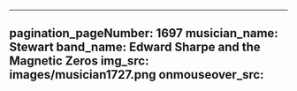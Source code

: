 ------
pagination_pageNumber: 1697
musician_name: Stewart
band_name: Edward Sharpe and the Magnetic Zeros
img_src: images/musician1727.png
onmouseover_src: 
------